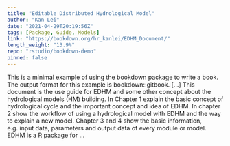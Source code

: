 ```yaml
---
title: "Editable Distributed Hydrological Model"
author: "Kan Lei"
date: "2021-04-29T20:19:56Z"
tags: [Package, Guide, Models]
link: "https://bookdown.org/hr_kanlei/EDHM_Document/"
length_weight: "13.9%"
repo: "rstudio/bookdown-demo"
pinned: false
---
```


This is a minimal example of using the bookdown package to write a book. The output format for this example is bookdown::gitbook. [...] This document is the use guide for EDHM and some other concept about the hydrological models (HM) building. In Chapter 1 explain the basic concept of hydrological cycle and the important concept and idea of EDHM. In chapter 2 show the workflow of using a hydrological model with EDHM and the way to explain a new model. Chapter 3 and 4 show the basic information, e.g. input data, parameters and output data of every module or model. EDHM is a R package for ...

